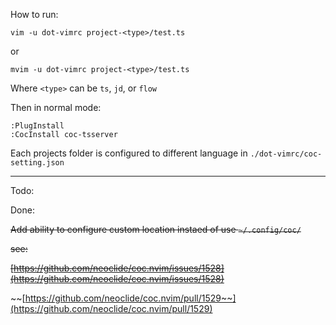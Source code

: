 How to run:

```
vim -u dot-vimrc project-<type>/test.ts
```
or

```
mvim -u dot-vimrc project-<type>/test.ts
```
Where `<type>` can be `ts`, `jd`, or `flow`

Then in normal mode:

```
:PlugInstall
:CocInstall coc-tsserver
```

Each projects folder is configured to different language in `./dot-vimrc/coc-setting.json`

---

Todo:

Done:

  ~~Add ability to configure custom location instaed of use `~/.config/coc/`~~

~~see:~~ 

~~[https://github.com/neoclide/coc.nvim/issues/1528](https://github.com/neoclide/coc.nvim/issues/1528)~~

~~[https://github.com/neoclide/coc.nvim/pull/1529~~](https://github.com/neoclide/coc.nvim/pull/1529)